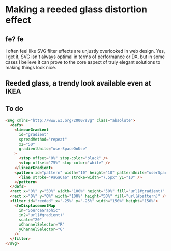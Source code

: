 # Making a reeded glass distortion effect

## fe? fe

I often feel like SVG filter effects are unjustly overlooked in web design. Yes, I get it, SVG isn't always optimal in terms of performance or DX, but in some cases I believe it can prove to the core aspect of truly elegant solutions to making things look nice.

## Reeded glass, a trendy look available even at IKEA

## To do

```html
<svg xmlns="http://www.w3.org/2000/svg" class="absolute">
  <defs>
    <linearGradient
      id="gradient"
      spreadMethod="repeat"
      x2="50"
      gradientUnits="userSpaceOnUse"
    >
      <stop offset="0%" stop-color="black" />
      <stop offset="75%" stop-color="white" />
    </linearGradient>
    <pattern id="pattern" width="10" height="10" patternUnits="userSpaceOnUse">
      <line stroke="#a6a6a6" stroke-width="7.5px" y1="10" />
    </pattern>
  </defs>
  <rect x="0%" y="50%" width="100%" height="50%" fill="url(#gradient)" />
  <rect x="0%" y="0%" width="100%" height="50%" fill="url(#pattern)" />
  <filter id="reeded" x="-25%" y="-25%" width="150%" height="150%">
    <feDisplacementMap
      in="SourceGraphic"
      in2="url(#gradient)"
      scale="20"
      xChannelSelector="R"
      yChannelSelector="G"
    />
  </filter>
</svg>
```
